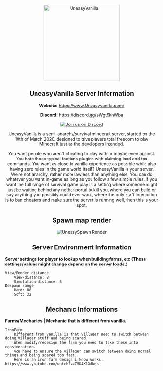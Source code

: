 <div align="center">
<a href="https://www.uneasyvanilla.com/"><img src="https://i.imgur.com/yvav6s3.png" alt="UneasyVanilla" width="250" height="250"></a>

## UneasyVanilla Server Information

**Website:** https://www.Uneasyvanilla.com/

**Discord:** https://discord.gg/sWgt9khWba 

[![Join us on Discord](https://img.shields.io/discord/677631954090328064.svg?label=&logo=discord&logoColor=ffffff&color=7389D8&labelColor=6A7EC2)](https://discord.gg/sWgt9khWba)

UneasyVanilla is a semi-anarchy/survival minecraft server, started on the 10th of March 2020, designed to give players total freedom to play Minecraft just as the developers intended.

You want people who aren't cheating to play with or maybe even against. You hate those typical factions plugins with claiming land and tpa commands. You want as close to vanilla experience as possible while also having zero rules in the game world itself? UneasyVanilla is your server. We're not anarchy, rather more lawless than anything else. You can do whatever you want in-game as long as you follow a few simple rules. If you want the full range of survival game play in a setting where someone might just be waiting behind any nether portal to kill you, where you can build or say anything you possibly could ever want, where the only staff interaction is to ban cheaters and make sure the server is running well, then this is your spot.

## Spawn map render

![UneasySpawn Render](/SpawnRender/UneasyVanilla/Latest.png)

<div align="center">

## Server Environment Information

<div align="left">

**Server settings for player to lookup when building farms, etc (These settings/values might change depend on the server loads.)**

	View/Render distance
		View-distance: 8
		Simulation-distance: 6
	Despawn range
		Hard: 88
		Soft: 32

<div align="center">

## Mechanic Informations

<div align="left">

**Farms/Mechanics | Mechanic that is different from vanilla.**

	IronFarm
		Different from vanilla is that Villager need to switch between doing Villager stuff and being scared.
		When modify/redesign the farm you need to take these into consideration. 
		you have to ensure the villager can switch between doing normal things and being scared too fast.
		Here is an iron farm design i know works: https://www.youtube.com/watch?v=ZMD4KlXdkqs
